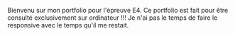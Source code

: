 Bienvenu sur mon portfolio pour l'épreuve E4.
Ce portfolio est fait pour être consulté exclusivement sur ordinateur !!!
Je n'ai pas le temps de faire le responsive avec le temps qu'il me restait.
